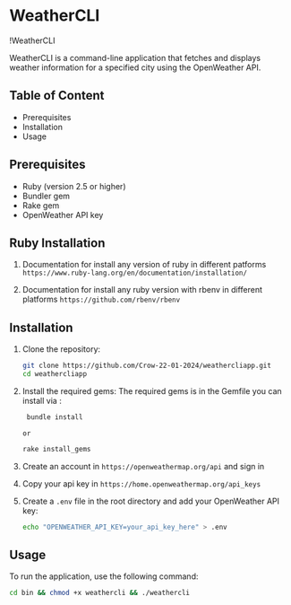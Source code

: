 # WeatherCLI

!WeatherCLI

WeatherCLI is a command-line application that fetches and displays weather information for a specified city using the OpenWeather API.

## Table of Content

- Prerequisites
- Installation
- Usage

## Prerequisites

- Ruby (version 2.5 or higher)
- Bundler gem
- Rake gem
- OpenWeather API key

## Ruby Installation

1. Documentation for install any version of ruby in different patforms `https://www.ruby-lang.org/en/documentation/installation/`

2. Documentation for install any ruby version with rbenv in different platforms `https://github.com/rbenv/rbenv`

## Installation

1. Clone the repository:

   ```sh
   git clone https://github.com/Crow-22-01-2024/weathercliapp.git
   cd weathercliapp
   ```

2. Install the required gems:
   The required gems is in the Gemfile you can install via :

   ```sh
    bundle install
   ```

   `or`

   ```sh
   rake install_gems
   ```

3. Create an account in `https://openweathermap.org/api` and sign in

4. Copy your api key in `https://home.openweathermap.org/api_keys`

5. Create a `.env` file in the root directory and add your OpenWeather API key:
   ```sh
   echo "OPENWEATHER_API_KEY=your_api_key_here" > .env
   ```

## Usage

To run the application, use the following command:

```sh
cd bin && chmod +x weathercli && ./weathercli
```
